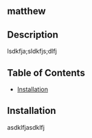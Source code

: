 ## matthew

## Description

 lsdkfja;sldkfjs;dlfj

## Table of Contents

- [Installation](#installation)

## Installation

 asdklfjasdklfj

